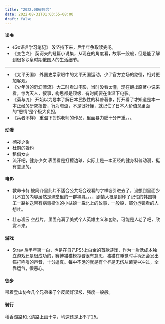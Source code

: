 ```yaml
---
title: "2022.08碎碎念"
date: 2022-08-31T01:03:55+08:00
draft: false
---
```


#### 读书
* 《Go语言学习笔记》
没坚持下来，后半年争取读完吧。
* 《变色龙》
契诃夫的短篇小说集，从现在的角度看，故事一般般，但是能了解到很多沙皇时期俄国人的生活细节。

<!--more-->
---------------------------------------------------
* 《太平天国》
外国史学家眼中的太平天国运动，少了官方立场的路径，相对更加客观。
* 《少年派的奇幻漂流》
大二时看过电影，当时没看太懂，现在翻出原著小说来看，惊为天人，叙事，构思都是顶级，有时间要在重温下电影。
* 《菊与刀》
开始以为是本了解日本民族性的科普著作，打开看了才知道是本一本正经的研究报告，行为晦涩，不是很好懂，就记住了日本人价值观里面的“恩情”是个极大负担。
* 《兵者不祥》
重温下刘鹤老师的作品，里面暴力膜十分严重。。。

#### 动漫
* 彻夜之歌
* 杜鹃的婚约
* 租借女友
* 流汗吧，健身少女
表面看是打擦边球，实际上是一本正经的健身科普动漫，挺有意思的。


#### 电影
* 救命卡特
被简介里此片不适合公共场合观看的字样吸引进去了，没想到里面少儿不宜的内容居然是澡堂里的一群裸男。。。，剧情大概是封印了记忆的韩国特工一路护送带有病毒抗体的小姑娘一路北上的故事，一般般，部分运镜看的人想吐。

* 壮志凌云
空战片，里面充满了美式个人英雄主义和套路，可能是人老了吧，欣赏不来。

#### 游戏
* Stray
后半年第一白，也是在自己PS5上白金的首款游戏，作为一款低成本独立游戏还是很成功的，赛博猫猫模拟器很有意思，猫猫在睡觉时手柄还会发出猫打呼噜的声音，十分逼真。每中不足的就是有个杯是无伤从菌克中冲过，全靠运气，很恶心。

#### 徒步
带着登山协会几个兄弟来了个反爬好汉坡，强度一般般。

#### 骑行
稻香湖路和北清路上画十字，均速还是上不了25。

